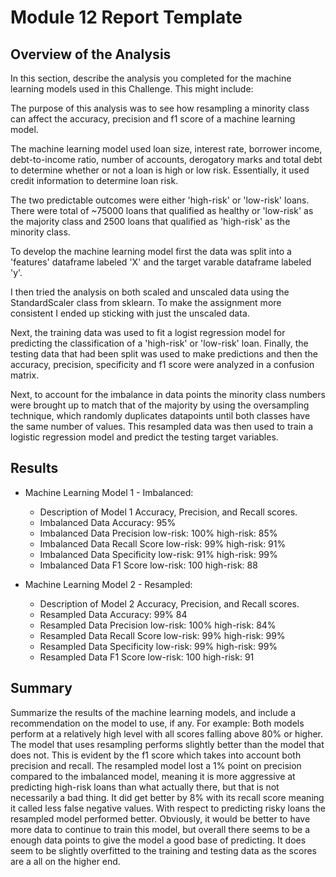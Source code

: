 # Module 12 Report Template

## Overview of the Analysis

In this section, describe the analysis you completed for the machine learning models used in this Challenge. This might include:

The purpose of this analysis was to see how resampling a minority class can affect the accuracy, precision and f1 score of a machine learning model. 

The machine learning model used loan size, interest rate, borrower income, debt-to-income ratio, number of accounts, derogatory marks and total debt to determine
whether or not a loan is high or low risk. Essentially, it used credit information to determine loan risk. 

The two predictable outcomes were either 'high-risk' or 'low-risk' loans. There were total of ~75000 loans that qualified as healthy or 'low-risk' as the majority class
and 2500 loans that qualified as 'high-risk' as the minority class.

To develop the machine learning model first the data was split into a 'features' dataframe labeled 'X' and the target varable dataframe labeled 'y'. 

I then tried the analysis on both scaled and unscaled data using the StandardScaler class from sklearn. To make the assignment more consistent I ended up sticking with just the unscaled data. 

Next, the training data was used to fit a logist regression model for predicting the classification of a 'high-risk' or 'low-risk' loan. Finally, the testing data that had been split was used to make predictions and then the accuracy, precision, specificity and f1 score were analyzed in a confusion matrix. 

Next, to account for the imbalance in data points the minority class numbers were brought up to match that of the majority by using the oversampling technique, which randomly duplicates datapoints until both classes have the same number of values. This resampled data was then used to train a logistic regression model and predict the testing target variables. 




## Results

* Machine Learning Model 1 - Imbalanced:
  * Description of Model 1 Accuracy, Precision, and Recall scores.
  * Imbalanced Data Accuracy: 95% 
  * Imbalanced Data Precision low-risk: 100% high-risk: 85%
  * Imbalanced Data Recall Score low-risk: 99% high-risk: 91%
  * Imbalanced Data Specificity low-risk: 91% high-risk: 99%
  * Imbalanced Data F1 Score low-risk: 100 high-risk: 88



* Machine Learning Model 2 - Resampled:
  * Description of Model 2 Accuracy, Precision, and Recall scores.
  * Resampled Data Accuracy: 99% 84
  * Resampled Data Precision low-risk: 100% high-risk: 84%
  * Resampled Data Recall Score low-risk: 99% high-risk: 99%
  * Resampled Data Specificity low-risk: 99% high-risk: 99%
  * Resampled Data F1 Score low-risk: 100 high-risk: 91

## Summary

Summarize the results of the machine learning models, and include a recommendation on the model to use, if any. For example:
Both models perform at a relatively high level with all scores falling above 80% or higher. The model that uses resampling performs slightly better than the model that does not. This is evident by the f1 score which takes into account both precision and recall. The resampled model lost a 1% point on precision compared to the imbalanced model, meaning it is more aggressive at predicting high-risk loans than what actually there, but that is not necessarily a bad thing. It did get better by 8% with its recall score meaning it called less false negative values. With respect to predicting risky loans the resampled model performed better. 
Obviously, it would be better to have more data to continue to train this model, but overall there seems to be a enough data points to give the model a good base of predicting. It does seem to be slightly overfitted to the training and testing data as the scores are a all on the higher end. 
